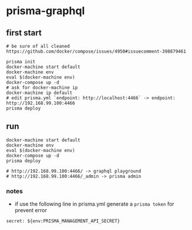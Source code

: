 # prisma-graphql


## first start
```
# be sure of all cleaned
https://github.com/docker/compose/issues/4950#issuecomment-398879461

prisma init
docker-machine start default
docker-machine env
eval $(docker-machine env)
docker-compose up -d
# ask for docker-machine ip
docker-machine ip default
# edit prisma.yml `endpoint: http://localhost:4466` -> endpoint: http://192.168.99.100:4466
prisma deploy
```

## run
```
docker-machine start default
docker-machine env
eval $(docker-machine env)
docker-compose up -d
prisma deploy

# http://192.168.99.100:4466/ -> graphql playground
# http://192.168.99.100:4466/_admin -> prisma admin
```

### notes

- if use the following line in prisma.yml generate a `prisma token` for prevent error

```
secret: ${env:PRISMA_MANAGEMENT_API_SECRET}
```

